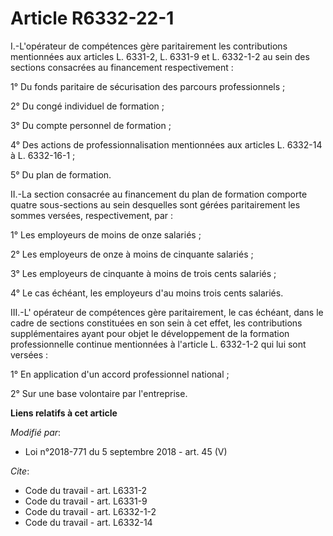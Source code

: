 # Article R6332-22-1

I.-L'opérateur de compétences gère paritairement les contributions mentionnées aux articles L. 6331-2, L. 6331-9 et L.
6332-1-2 au sein des sections consacrées au financement respectivement :

1° Du fonds paritaire de sécurisation des parcours professionnels ;

2° Du congé individuel de formation ;

3° Du compte personnel de formation ;

4° Des actions de professionnalisation mentionnées aux articles L. 6332-14 à L. 6332-16-1 ;

5° Du plan de formation.

II.-La section consacrée au financement du plan de formation comporte quatre sous-sections au sein desquelles sont gérées
paritairement les sommes versées, respectivement, par :

1° Les employeurs de moins de onze salariés ;

2° Les employeurs de onze à moins de cinquante salariés ;

3° Les employeurs de cinquante à moins de trois cents salariés ;

4° Le cas échéant, les employeurs d'au moins trois cents salariés.

III.-L' opérateur de compétences gère paritairement, le cas échéant, dans le cadre de sections constituées en son sein à cet
effet, les contributions supplémentaires ayant pour objet le développement de la formation professionnelle continue
mentionnées à l'article L. 6332-1-2 qui lui sont versées :

1° En application d'un accord professionnel national ;

2° Sur une base volontaire par l'entreprise.

**Liens relatifs à cet article**

_Modifié par_:

  - Loi n°2018-771 du 5 septembre 2018 - art. 45 (V)

_Cite_:

  - Code du travail - art. L6331-2
  - Code du travail - art. L6331-9
  - Code du travail - art. L6332-1-2
  - Code du travail - art. L6332-14
